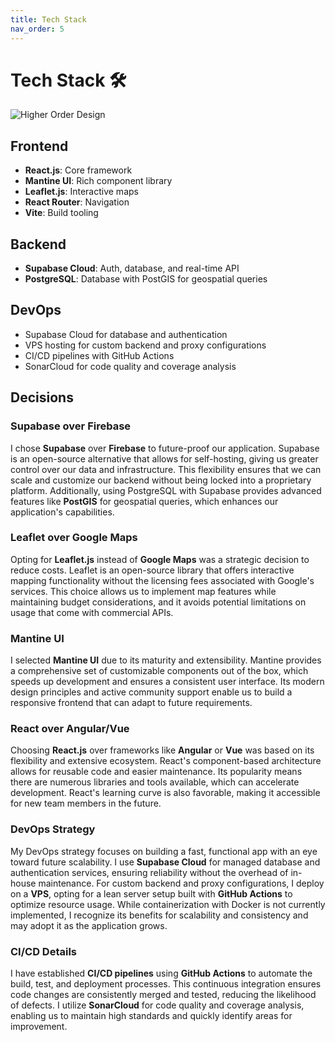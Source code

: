 ```yaml
---
title: Tech Stack
nav_order: 5
---
```


# Tech Stack 🛠️

![Higher Order Design](https://github.com/user-attachments/assets/6e87f10e-b262-4cf1-aa9c-542d732105a9)

## Frontend

- **React.js**: Core framework
- **Mantine UI**: Rich component library
- **Leaflet.js**: Interactive maps
- **React Router**: Navigation
- **Vite**: Build tooling

## Backend

- **Supabase Cloud**: Auth, database, and real-time API
- **PostgreSQL**: Database with PostGIS for geospatial queries

## DevOps

- Supabase Cloud for database and authentication
- VPS hosting for custom backend and proxy configurations
- CI/CD pipelines with GitHub Actions
- SonarCloud for code quality and coverage analysis

## Decisions

### Supabase over Firebase

I chose **Supabase** over **Firebase** to future-proof our application. Supabase is an open-source alternative that allows for self-hosting, giving us greater control over our data and infrastructure. This flexibility ensures that we can scale and customize our backend without being locked into a proprietary platform. Additionally, using PostgreSQL with Supabase provides advanced features like **PostGIS** for geospatial queries, which enhances our application's capabilities.

### Leaflet over Google Maps

Opting for **Leaflet.js** instead of **Google Maps** was a strategic decision to reduce costs. Leaflet is an open-source library that offers interactive mapping functionality without the licensing fees associated with Google's services. This choice allows us to implement map features while maintaining budget considerations, and it avoids potential limitations on usage that come with commercial APIs.

### Mantine UI

I selected **Mantine UI** due to its maturity and extensibility. Mantine provides a comprehensive set of customizable components out of the box, which speeds up development and ensures a consistent user interface. Its modern design principles and active community support enable us to build a responsive frontend that can adapt to future requirements.

### React over Angular/Vue

Choosing **React.js** over frameworks like **Angular** or **Vue** was based on its flexibility and extensive ecosystem. React's component-based architecture allows for reusable code and easier maintenance. Its popularity means there are numerous libraries and tools available, which can accelerate development. React's learning curve is also favorable, making it accessible for new team members in the future.

### DevOps Strategy

My DevOps strategy focuses on building a fast, functional app with an eye toward future scalability. I use **Supabase Cloud** for managed database and authentication services, ensuring reliability without the overhead of in-house maintenance. For custom backend and proxy configurations, I deploy on a **VPS**, opting for a lean server setup built with **GitHub Actions** to optimize resource usage. While containerization with Docker is not currently implemented, I recognize its benefits for scalability and consistency and may adopt it as the application grows.

### CI/CD Details

I have established **CI/CD pipelines** using **GitHub Actions** to automate the build, test, and deployment processes. This continuous integration ensures code changes are consistently merged and tested, reducing the likelihood of defects. I utilize **SonarCloud** for code quality and coverage analysis, enabling us to maintain high standards and quickly identify areas for improvement.